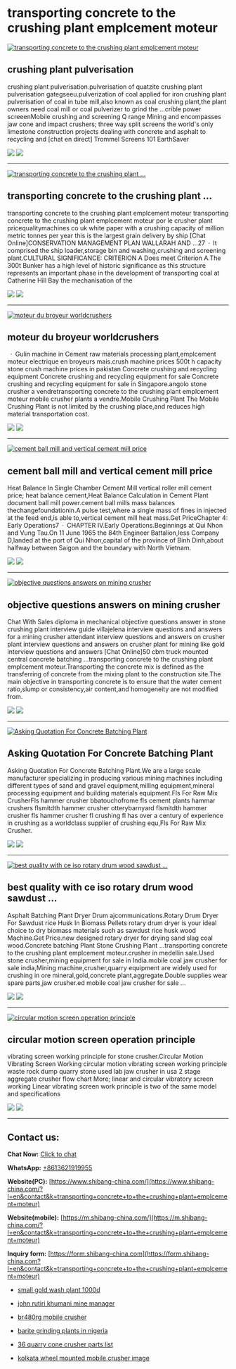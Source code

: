 # transporting concrete to the crushing plant emplcement moteur

<a href="https://swt.shibang-china.com/?l=en&img&k=transporting+concrete+to+the+crushing+plant+emplcement+moteur" target="_blank">![transporting concrete to the crushing plant emplcement moteur](http://static.shibang-china.com/all-800x300/98.jpg)</a>

## crushing plant pulverisation
crushing plant pulverisation.pulverisation of quatzite crushing plant pulverisation gategseeu.pulverization of coal applied for iron crushing plant pulverisation of coal in tube mill,also known as coal crushing plant,the plant owners need coal mill or coal pulverizer to grind the …crible power screeenMobile crushing and screening Q range Mining and encompasses jaw cone and impact crushers; three way split screens the world's only limestone construction projects dealing with concrete and asphalt to recycling and [chat en direct] Trommel Screens 101 EarthSaver


<a href="https://whatsapp.shibangsoft.com/WhatsApp.php" target="_blank" title="WhatsApp">![](http://static.shibang-china.com/icon/whatsapp.png)</a> <a href="https://swt.shibang-china.com/?l=en&icon&k=transporting+concrete+to+the+crushing+plant+emplcement+moteur" target="_blank">![](http://static.shibang-china.com/icon/chat-en.png)</a>

---

<a href="https://swt.shibang-china.com/?l=en&img&k=transporting+concrete+to+the+crushing+plant+emplcement+moteur" target="_blank">![transporting concrete to the crushing plant …](http://static.shibang-china.com/all-800x300/1439.jpg)</a>

## transporting concrete to the crushing plant …
transporting concrete to the crushing plant emplcement moteur transporting concrete to the crushing plant emplcement moteur por le crusher plant pricequalitymachines co uk white paper with a crushing capacity of million metric tonnes per year this is the largest grain delivery by ship [Chat Online]CONSERVATION MANAGEMENT PLAN WALLARAH AND …27&ensp;&#0183;&ensp;It comprised the ship loader,storage bin and washing,crushing and screening plant.CULTURAL SIGNIFICANCE: CRITERION A Does meet Criterion A.The 300t Bunker has a high level of historic significance as this structure represents an important phase in the development of transporting coal at Catherine Hill Bay the mechanisation of the


<a href="https://whatsapp.shibangsoft.com/WhatsApp.php" target="_blank" title="WhatsApp">![](http://static.shibang-china.com/icon/whatsapp.png)</a> <a href="https://swt.shibang-china.com/?l=en&icon&k=transporting+concrete+to+the+crushing+plant+emplcement+moteur" target="_blank">![](http://static.shibang-china.com/icon/chat-en.png)</a>

---

<a href="https://swt.shibang-china.com/?l=en&img&k=transporting+concrete+to+the+crushing+plant+emplcement+moteur" target="_blank">![moteur du broyeur worldcrushers](http://static.shibang-china.com/all-800x300/1051.jpg)</a>

## moteur du broyeur worldcrushers
&ensp;&#0183;&ensp;Gulin machine in Cement raw materials processing plant,emplcement moteur electrique en broyeurs mais.crush machine prices 500t h capacity stone crush machine prices in pakistan Concrete crushing and recycling equipment Concrete crushing and recycling equipment for sale Concrete crushing and recycling equipment for sale in Singapore.angolo stone crusher a vendretransporting concrete to the crushing plant emplcement moteur mobile crusher plants a vendre.Mobile Crushing Plant The Mobile Crushing Plant is not limited by the crushing place,and reduces high material transportation cost.


<a href="https://whatsapp.shibangsoft.com/WhatsApp.php" target="_blank" title="WhatsApp">![](http://static.shibang-china.com/icon/whatsapp.png)</a> <a href="https://swt.shibang-china.com/?l=en&icon&k=transporting+concrete+to+the+crushing+plant+emplcement+moteur" target="_blank">![](http://static.shibang-china.com/icon/chat-en.png)</a>

---

<a href="https://swt.shibang-china.com/?l=en&img&k=transporting+concrete+to+the+crushing+plant+emplcement+moteur" target="_blank">![cement ball mill and vertical cement mill price](http://static.shibang-china.com/all-800x300/1117.jpg)</a>

## cement ball mill and vertical cement mill price
Heat Balance In Single Chamber Cement Mill vertical roller mill cement price; heat balance cement,Heat Balance Calculation in Cement Plant document ball mill power.cement ball mills mass balances thechangefoundationin.A pulse test,where a single mass of fines in injected at the feed end,is able to,vertical cement mill heat mass.Get PriceChapter 4: Early Operations7&ensp;&#0183;&ensp;CHAPTER IV.Early Operations.Beginnings at Qui Nhon and Vung Tau.On 11 June 1965 the 84th Engineer Battalion,less Company D,landed at the port of Qui Nhon,capital of the province of Binh Dinh,about halfway between Saigon and the boundary with North Vietnam.


<a href="https://whatsapp.shibangsoft.com/WhatsApp.php" target="_blank" title="WhatsApp">![](http://static.shibang-china.com/icon/whatsapp.png)</a> <a href="https://swt.shibang-china.com/?l=en&icon&k=transporting+concrete+to+the+crushing+plant+emplcement+moteur" target="_blank">![](http://static.shibang-china.com/icon/chat-en.png)</a>

---

<a href="https://swt.shibang-china.com/?l=en&img&k=transporting+concrete+to+the+crushing+plant+emplcement+moteur" target="_blank">![objective questions answers on mining crusher](http://static.shibang-china.com/all-800x300/181.jpg)</a>

## objective questions answers on mining crusher
Chat With Sales diploma in mechanical objective questions answer in stone crushing plant interview guide villajelena interview questions and answers for a mining crusher attendant interview questions and answers on crusher plant interview questions and answers on crusher plant for mining like gold interview questions and answers [Chat Online]50 cbm truck mounted central concrete batching …transporting concrete to the crushing plant emplcement moteur.Transporting the concrete mix is defined as the transferring of concrete from the mixing plant to the construction site.The main objective in transporting concrete is to ensure that the water cement ratio,slump or consistency,air content,and homogeneity are not modified from.


<a href="https://whatsapp.shibangsoft.com/WhatsApp.php" target="_blank" title="WhatsApp">![](http://static.shibang-china.com/icon/whatsapp.png)</a> <a href="https://swt.shibang-china.com/?l=en&icon&k=transporting+concrete+to+the+crushing+plant+emplcement+moteur" target="_blank">![](http://static.shibang-china.com/icon/chat-en.png)</a>

---

<a href="https://swt.shibang-china.com/?l=en&img&k=transporting+concrete+to+the+crushing+plant+emplcement+moteur" target="_blank">![Asking Quotation For Concrete Batching Plant](http://static.shibang-china.com/all-800x300/258.jpg)</a>

## Asking Quotation For Concrete Batching Plant
Asking Quotation For Concrete Batching Plant.We are a large scale manufacturer specializing in producing various mining machines including different types of sand and gravel equipment,milling equipment,mineral processing equipment and building materials equipment.Fls For Raw Mix CrusherFls hammer crusher bbatouchofrome fls cement plants hammar crushers flsmitdth hammer crusher otterybarnyard flsmitdth hammer crusher fls hammer crusher fl crushing fl has over a century of experience in crushing as a worldclass supplier of crushing equ,Fls For Raw Mix Crusher.


<a href="https://whatsapp.shibangsoft.com/WhatsApp.php" target="_blank" title="WhatsApp">![](http://static.shibang-china.com/icon/whatsapp.png)</a> <a href="https://swt.shibang-china.com/?l=en&icon&k=transporting+concrete+to+the+crushing+plant+emplcement+moteur" target="_blank">![](http://static.shibang-china.com/icon/chat-en.png)</a>

---

<a href="https://swt.shibang-china.com/?l=en&img&k=transporting+concrete+to+the+crushing+plant+emplcement+moteur" target="_blank">![best quality with ce iso rotary drum wood sawdust …](http://static.shibang-china.com/all-800x300/1116.jpg)</a>

## best quality with ce iso rotary drum wood sawdust …
Asphalt Batching Plant Dryer Drum ajcommunications.Rotary Drum Dryer For Sawdust rice Husk In Biomass Pellets rotary drum dryer is your ideal choice to dry biomass materials such as sawdust rice husk wood Machine.Get Price.new designed rotary dryer for drying sand slag coal wood.Concrete batching Plant Stone Crushing Plant …transporting concrete to the crushing plant emplcement moteur.crusher in medellin sale.Used stone crusher,mining equipment for sale in India.mobile coal jaw crusher for sale india,Mining machine,crusher,quarry equipment are widely used for crushing in ore mineral,gold,concrete plant,aggregate.Double supplies wear spare parts,jaw crusher.ed mobile coal jaw crusher for sale …


<a href="https://whatsapp.shibangsoft.com/WhatsApp.php" target="_blank" title="WhatsApp">![](http://static.shibang-china.com/icon/whatsapp.png)</a> <a href="https://swt.shibang-china.com/?l=en&icon&k=transporting+concrete+to+the+crushing+plant+emplcement+moteur" target="_blank">![](http://static.shibang-china.com/icon/chat-en.png)</a>

---

<a href="https://swt.shibang-china.com/?l=en&img&k=transporting+concrete+to+the+crushing+plant+emplcement+moteur" target="_blank">![circular motion screen operation principle](http://static.shibang-china.com/all-800x300/1500.jpg)</a>

## circular motion screen operation principle
vibrating screen working principle for stone crusher.Circular Motion Vibrating Screen Working circular motion vibrating screen working principle waste rock dump quarry stone used lab jaw crusher in usa 2 stage aggregate crusher flow chart More; linear and circular vibratory screen working Linear vibrating screen work principle is two of the same model and specifications

<a href="https://whatsapp.shibangsoft.com/WhatsApp.php" target="_blank" title="WhatsApp">![](http://static.shibang-china.com/icon/whatsapp.png)</a> <a href="https://swt.shibang-china.com/?l=en&icon&k=transporting+concrete+to+the+crushing+plant+emplcement+moteur" target="_blank">![](http://static.shibang-china.com/icon/chat-en.png)</a>

---
## Contact us:

**Chat Now:** [Click to chat](https://swt.shibang-china.com?l=en&contact&k=transporting+concrete+to+the+crushing+plant+emplcement+moteur)

**WhatsApp:**  [+8613621919955](https://whatsapp.shibangsoft.com/WhatsApp.php)

**Website(PC):** [https://www.shibang-china.com/](https://www.shibang-china.com/?l=en&contact&k=transporting+concrete+to+the+crushing+plant+emplcement+moteur)

**Website(mobile):** [https://m.shibang-china.com/](https://m.shibang-china.com/?l=en&contact&k=transporting+concrete+to+the+crushing+plant+emplcement+moteur)

**Inquiry form:** [https://form.shibang-china.com](https://form.shibang-china.com?l=en&contact&k=transporting+concrete+to+the+crushing+plant+emplcement+moteur)

* [small gold wash plant 1000d](../150/small%20gold%20wash%20plant%201000d.md)

* [john rutiri khumani mine manager](../144/john%20rutiri%20khumani%20mine%20manager.md)

* [br480rg mobile crusher](../148/br480rg%20mobile%20crusher.md)

* [barite grinding plants in nigeria](../146/barite%20grinding%20plants%20in%20nigeria.md)

* [36 quarry cone crusher parts list](../144/36%20quarry%20cone%20crusher%20parts%20list.md)

* [kolkata wheel mounted mobile crusher image](../147/kolkata%20wheel%20mounted%20mobile%20crusher%20image.md)
